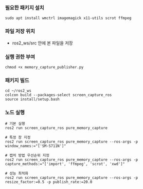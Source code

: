 ### 필요한 패키지 설치 
    sudo apt install wmctrl imagemagick x11-utils scrot ffmpeg

### 파일 저장 위치
 - ros2_ws/src 안에 본 파일을 저장

### 실행 권한 부여
    chmod +x memory_capture_publisher.py

### 패키지 빌드 
    cd ~/ros2_ws
    colcon build --packages-select screen_capture_ros
    source install/setup.bash

### 노드 실행
    # 기본 실행
    ros2 run screen_capture_ros pure_memory_capture

    # 특정 창 지정
    ros2 run screen_capture_ros pure_memory_capture --ros-args -p window_names:="['SM-S711N']"

    # 캡처 방법 우선순위 지정
    ros2 run screen_capture_ros pure_memory_capture --ros-args -p capture_methods:="['import', 'ffmpeg', 'scrot', 'xwd']"

    # 성능 최적화
    ros2 run screen_capture_ros pure_memory_capture --ros-args -p resize_factor:=0.5 -p publish_rate:=20.0

